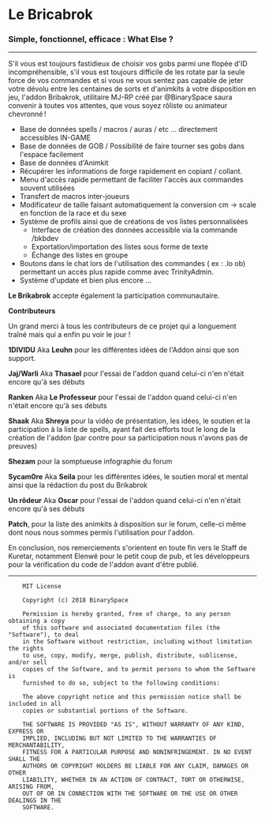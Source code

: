 # Le Bricabrok
### Simple, fonctionnel, efficace : What Else ?

---
S'il vous est toujours fastidieux de choisir vos gobs parmi une flopée d'ID incompréhensible, s'il vous est toujours difficile de les rotate par la seule force de vos commandes et si vous ne vous sentez pas capable de jeter votre dévolu entre les centaines de sorts et d'animkits à votre disposition en jeu, l'addon Bribakrok, utilitaire MJ-RP créé par @BinarySpace saura convenir à toutes vos attentes, que vous soyez rôliste ou animateur chevronné !


* Base de données spells / macros / auras / etc ... directement accessibles IN-GAME
* Base de données de GOB / Possibilité de faire tourner ses gobs dans l'espace facilement
* Base de données d'Animkit
* Récupérer les informations de forge rapidement en copiant / collant.
* Menu d'accès rapide permettant de faciliter l'accès aux commandes souvent utilisées
* Transfert de macros inter-joueurs
* Modificateur de taille faisant automatiquement la conversion cm -> scale en fonction de la race et du sexe
* Système de profils ainsi que de créations de vos listes personnalisées
  - Interface de création des données accessible via la commande /bkbdev
  - Exportation/importation des listes sous forme de texte
  - Échange des listes en groupe
* Boutons dans le chat lors de l'utilisation des commandes ( ex : .lo ob) permettant un accès plus rapide comme avec TrinityAdmin.
* Système d'update et bien plus encore ...

**Le Brikabrok** accepte également la participation communautaire.

**Contributeurs**

Un grand merci à tous les contributeurs de ce projet qui a longuement traîné mais qui a enfin pu voir le jour !

**1DIVIDU** Aka **Leuhn** pour les différentes idées de l'Addon ainsi que son support.

**Jaj/Warli** Aka **Thasael** pour l'essai de l'addon quand celui-ci n'en n'était encore qu'à ses débuts

**Ranken** Aka **Le Professeur** pour l'essai de l'addon quand celui-ci n'en n'était encore qu'à ses débuts

**Shaak** Aka **Shreya** pour la vidéo de présentation, les idées, le soutien et la participation à la liste de spells, ayant fait des efforts tout le long de la création de l'addon (par contre pour sa participation nous n'avons pas de preuves)

**Shezam** pour la somptueuse infographie du forum

**Sycam0re** Aka **Seila** pour les différentes idées, le soutien moral et mental ainsi que la rédaction du post du Brikabrok

**Un rôdeur** Aka **Oscar** pour l'essai de l'addon quand celui-ci n'en n'était encore qu'à ses débuts

**Patch**, pour la liste des animkits à disposition sur le forum, celle-ci même dont nous nous sommes permis l'utilisation pour l'addon.

En conclusion, nos remerciements s'orientent en toute fin vers le Staff de Kuretar, notamment Elenwë pour le petit coup de pub, et les développeurs pour la vérification du code de l'addon avant d'être publié.



---
```
    MIT License

    Copyright (c) 2018 BinarySpace

    Permission is hereby granted, free of charge, to any person obtaining a copy
    of this software and associated documentation files (the "Software"), to deal
    in the Software without restriction, including without limitation the rights
    to use, copy, modify, merge, publish, distribute, sublicense, and/or sell
    copies of the Software, and to permit persons to whom the Software is
    furnished to do so, subject to the following conditions:

    The above copyright notice and this permission notice shall be included in all
    copies or substantial portions of the Software.

    THE SOFTWARE IS PROVIDED "AS IS", WITHOUT WARRANTY OF ANY KIND, EXPRESS OR
    IMPLIED, INCLUDING BUT NOT LIMITED TO THE WARRANTIES OF MERCHANTABILITY,
    FITNESS FOR A PARTICULAR PURPOSE AND NONINFRINGEMENT. IN NO EVENT SHALL THE
    AUTHORS OR COPYRIGHT HOLDERS BE LIABLE FOR ANY CLAIM, DAMAGES OR OTHER
    LIABILITY, WHETHER IN AN ACTION OF CONTRACT, TORT OR OTHERWISE, ARISING FROM,
    OUT OF OR IN CONNECTION WITH THE SOFTWARE OR THE USE OR OTHER DEALINGS IN THE
    SOFTWARE.
```